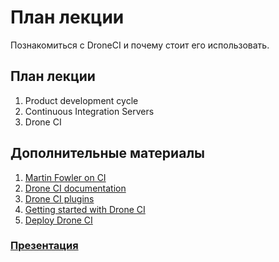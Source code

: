 # План лекции

Познакомиться с DroneCI и почему стоит его использовать.

## План лекции

1. Product development cycle
2. Continuous Integration Servers
3. Drone CI

## Дополнительные материалы

1. [Martin Fowler on CI](https://martinfowler.com/articles/continuousIntegration.html)
2. [Drone CI documentation](http://docs.drone.io/getting-started/)
3. [Drone CI plugins](http://plugins.drone.io/)
4. [Getting started with Drone CI](https://blog.maqpie.com/2017/03/21/build-and-deploy-applications-using-drone-ci-docker-and-ansible/)
5. [Deploy Drone CI](https://github.com/maqpie/deploy-drone)

### [Презентация](https://docs.google.com/presentation/d/1NWt5M-Pnq4NEfCbc73J15T2FDegMIOcp_BWHACUWs7k/edit?usp=sharing)
